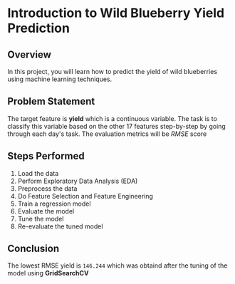 # Introduction to Wild Blueberry Yield Prediction

## Overview

In this project, you will learn how to predict the yield of wild blueberries using machine learning techniques.

## Problem Statement

The target feature is **yield** which is a continuous variable. The task is to
classify this variable based on the other 17 features step-by-step by going
through each day's task. The evaluation metrics will be _RMSE_ score

## Steps Performed

1. Load the data
2. Perform Exploratory Data Analysis (EDA)
3. Preprocess the data
4. Do Feature Selection and Feature Engineering
5. Train a regression model
6. Evaluate the model
7. Tune the model
8. Re-evaluate the tuned model

## Conclusion

The lowest RMSE yield is `146.244` which was obtaind after the tuning of
the model using **GridSearchCV**
